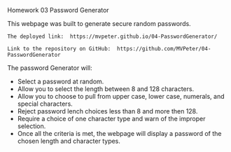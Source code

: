 Homework 03 Password Generator

This webpage was built to generate secure random passwords.  

    The deployed link:  https://mvpeter.github.io/04-PasswordGenerator/

    Link to the repository on GitHub:  https://github.com/MVPeter/04-PasswordGenerator


The password Generator will: 

- Select a password at random.
- Allow you to select the length between 8 and 128 characters.
- Allow you to choose to pull from upper case, lower case, numerals, and special characters.
- Reject password lench choices less than 8 and more then 128.
- Require a choice of one character type and warn of the improper selection. 
- Once all the criteria is met, the webpage will display a password of the chosen length and character types.

